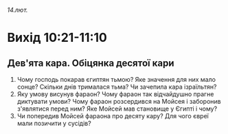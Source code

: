 
_14.лют._

# Вихід 10:21-11:10

## Дев'ята кара. Обіцянка десятої кари
1. Чому господь покарав єгиптян тьмою? Яке значення для них мало сонце? Скільки днів трималася тьма? Чи зачепила кара ізраїльтян?
2. Яку умову висунув фараон? Чому фараон так відчайдушно прагне диктувати умови? Чому фараон розсердився на Мойсея і заборонив з'являтися перед ним? Яке Мойсей мав становище у Єгипті і чому?
3. Чи попередив Мойсей фараона про десяту кару? Для чого євреї мали позичити у сусідів?
